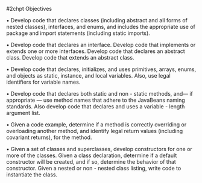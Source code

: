 #2chpt Objectives

• Develop code that declares classes (including abstract
and all forms of nested classes), interfaces, and enums,
and includes the appropriate use of package and import
statements (including static imports).

• Develop code that declares an interface. Develop code
that implements or extends one or more interfaces.
Develop code that declares an abstract class. Develop
code that extends an abstract class.

• Develop code that declares, initializes, and uses primitives,
arrays, enums, and objects as static, instance, and
local variables. Also, use legal identifiers for variable
names.

• Develop code that declares both static and non - static
methods, and— if appropriate — use method names that
adhere to the JavaBeans naming standards. Also develop
code that declares and uses a variable - length argument
list.

• Given a code example, determine if a method is correctly
overriding or overloading another method, and identify
legal return values (including covariant returns), for the
method.

• Given a set of classes and superclasses, develop constructors
for one or more of the classes. Given a class declaration,
determine if a default constructor will be created,
and if so, determine the behavior of that constructor.
Given a nested or non - nested class listing, write code to
instantiate the class.

